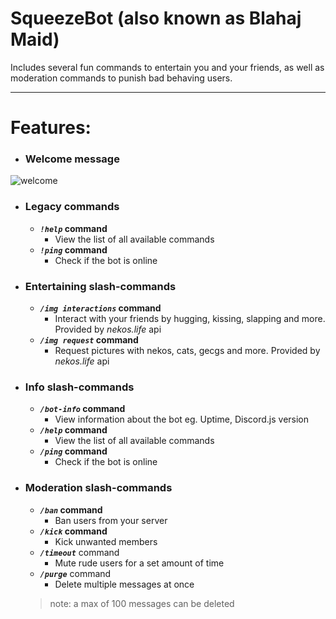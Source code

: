 # SqueezeBot (also known as Blahaj Maid)  
Includes several fun commands to entertain you and your friends, as well as moderation commands to punish bad behaving users.  
***

# Features:
* ### Welcome message
![welcome](https://de.catbox.moe/a8ublk.png)  

- ### Legacy commands
	- ***`!help`* command**
  		- View the list of all available commands  
	- ***`!ping`* command**
  		- Check if the bot is online

* ### Entertaining slash-commands
	* ***`/img interactions`* command**
		* Interact with your friends by hugging, kissing, slapping and more. Provided by *nekos.life* api
	* ***`/img request`* command**
		* Request pictures with nekos, cats, gecgs and more. Provided by *nekos.life* api

- ### Info slash-commands
	- ***`/bot-info`* command** 
		- View information about the bot eg. Uptime, Discord.js version
	- ***`/help`* command** 
		- View the list of all available commands  
	- ***`/ping`* command** 
		- Check if the bot is online

* ### Moderation slash-commands
	* ***`/ban`* command**
  		* Ban users from your server   
	* ***`/kick`* command**
  		* Kick unwanted members  
	* ***`/timeout`*** command
  		* Mute rude users for a set amount of time    
	* ***`/purge`*** command
 	 	* Delete multiple messages at once
	> note: a max of 100 messages can be deleted
